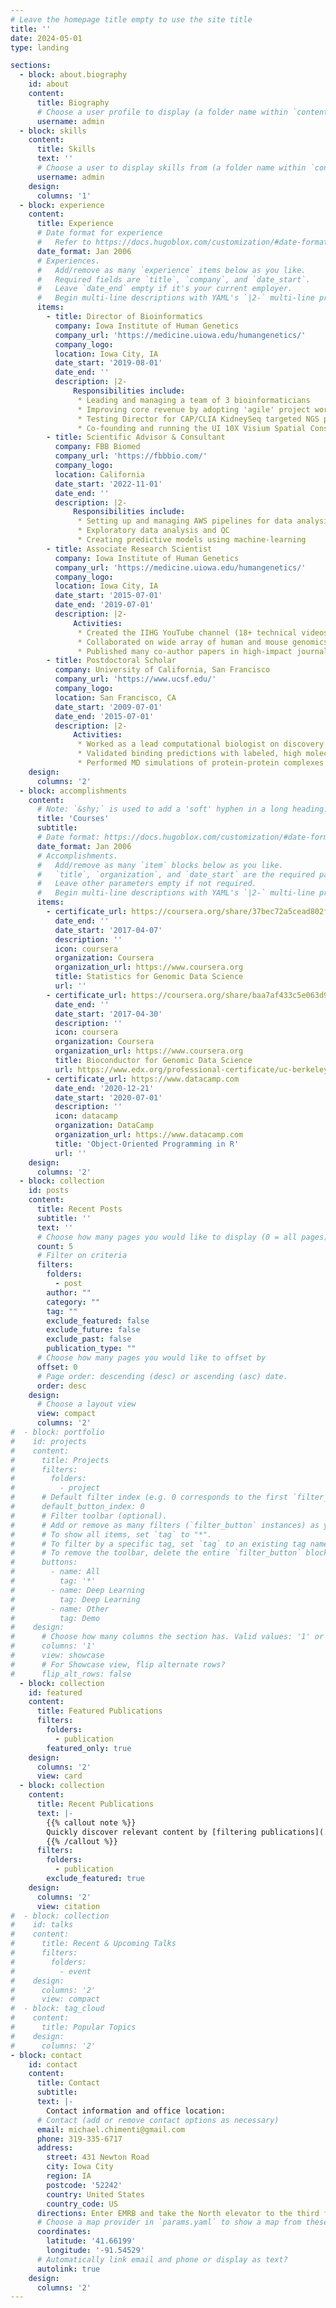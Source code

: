 ```yaml
---
# Leave the homepage title empty to use the site title
title: ''
date: 2024-05-01
type: landing

sections:
  - block: about.biography
    id: about
    content:
      title: Biography
      # Choose a user profile to display (a folder name within `content/authors/`)
      username: admin
  - block: skills
    content:
      title: Skills
      text: ''
      # Choose a user to display skills from (a folder name within `content/authors/`)
      username: admin
    design:
      columns: '1'
  - block: experience
    content:
      title: Experience
      # Date format for experience
      #   Refer to https://docs.hugoblox.com/customization/#date-format
      date_format: Jan 2006
      # Experiences.
      #   Add/remove as many `experience` items below as you like.
      #   Required fields are `title`, `company`, and `date_start`.
      #   Leave `date_end` empty if it's your current employer.
      #   Begin multi-line descriptions with YAML's `|2-` multi-line prefix.
      items:
        - title: Director of Bioinformatics
          company: Iowa Institute of Human Genetics
          company_url: 'https://medicine.uiowa.edu/humangenetics/'
          company_logo: 
          location: Iowa City, IA
          date_start: '2019-08-01'
          date_end: ''
          description: |2-
              Responsibilities include: 
               * Leading and managing a team of 3 bioinformaticians
               * Improving core revenue by adopting 'agile' project workflows
               * Testing Director for CAP/CLIA KidneySeq targeted NGS panel
               * Co-founding and running the UI 10X Visium Spatial Consortium
        - title: Scientific Advisor & Consultant
          company: FBB Biomed
          company_url: 'https://fbbbio.com/'
          company_logo: 
          location: California
          date_start: '2022-11-01'
          date_end: ''
          description: |2-
              Responsibilities include: 
               * Setting up and managing AWS pipelines for data analysis
               * Exploratory data analysis and QC
               * Creating predictive models using machine-learning 
        - title: Associate Research Scientist
          company: Iowa Institute of Human Genetics
          company_url: 'https://medicine.uiowa.edu/humangenetics/'
          company_logo: 
          location: Iowa City, IA
          date_start: '2015-07-01'
          date_end: '2019-07-01'
          description: |2-
              Activities:
               * Created the IIHG YouTube channel (18+ technical videos, >2500 subscribers)
               * Collaborated on wide array of human and mouse genomics projects 
               * Published many co-author papers in high-impact journals 
        - title: Postdoctoral Scholar
          company: University of California, San Francisco
          company_url: 'https://www.ucsf.edu/'
          company_logo: 
          location: San Francisco, CA
          date_start: '2009-07-01'
          date_end: '2015-07-01'
          description: |2-
              Activities:
               * Worked as a lead computational biologist on discovery team for novel p97 inhibitors
               * Validated binding predictions with labeled, high molecular weight NMR measurements 
               * Performed MD simulations of protein-protein complexes to study binding free energies
    design:
      columns: '2'
  - block: accomplishments
    content:
      # Note: `&shy;` is used to add a 'soft' hyphen in a long heading.
      title: 'Courses'
      subtitle:
      # Date format: https://docs.hugoblox.com/customization/#date-format
      date_format: Jan 2006
      # Accomplishments.
      #   Add/remove as many `item` blocks below as you like.
      #   `title`, `organization`, and `date_start` are the required parameters.
      #   Leave other parameters empty if not required.
      #   Begin multi-line descriptions with YAML's `|2-` multi-line prefix.
      items:
        - certificate_url: https://coursera.org/share/37bec72a5cead802f2449debe1afa0b1
          date_end: ''
          date_start: '2017-04-07'
          description: ''
          icon: coursera
          organization: Coursera
          organization_url: https://www.coursera.org
          title: Statistics for Genomic Data Science
          url: ''
        - certificate_url: https://coursera.org/share/baa7af433c5e063d900001bdb6928f04
          date_end: ''
          date_start: '2017-04-30'
          description: ''
          icon: coursera
          organization: Coursera
          organization_url: https://www.coursera.org
          title: Bioconductor for Genomic Data Science
          url: https://www.edx.org/professional-certificate/uc-berkeleyx-blockchain-fundamentals
        - certificate_url: https://www.datacamp.com
          date_end: '2020-12-21'
          date_start: '2020-07-01'
          description: ''
          icon: datacamp
          organization: DataCamp
          organization_url: https://www.datacamp.com
          title: 'Object-Oriented Programming in R'
          url: ''
    design:
      columns: '2'
  - block: collection
    id: posts
    content:
      title: Recent Posts
      subtitle: ''
      text: ''
      # Choose how many pages you would like to display (0 = all pages)
      count: 5
      # Filter on criteria
      filters:
        folders:
          - post
        author: ""
        category: ""
        tag: ""
        exclude_featured: false
        exclude_future: false
        exclude_past: false
        publication_type: ""
      # Choose how many pages you would like to offset by
      offset: 0
      # Page order: descending (desc) or ascending (asc) date.
      order: desc
    design:
      # Choose a layout view
      view: compact
      columns: '2'
#  - block: portfolio
#    id: projects
#    content:
#      title: Projects
#      filters:
#        folders:
#          - project
#      # Default filter index (e.g. 0 corresponds to the first `filter_button` instance below).
#      default_button_index: 0
#      # Filter toolbar (optional).
#      # Add or remove as many filters (`filter_button` instances) as you like.
#      # To show all items, set `tag` to "*".
#      # To filter by a specific tag, set `tag` to an existing tag name.
#      # To remove the toolbar, delete the entire `filter_button` block.
#      buttons:
#        - name: All
#          tag: '*'
#        - name: Deep Learning
#          tag: Deep Learning
#        - name: Other
#          tag: Demo
#    design:
#      # Choose how many columns the section has. Valid values: '1' or '2'.
#      columns: '1'
#      view: showcase
#      # For Showcase view, flip alternate rows?
#      flip_alt_rows: false
  - block: collection
    id: featured
    content:
      title: Featured Publications
      filters:
        folders:
          - publication
        featured_only: true
    design:
      columns: '2'
      view: card
  - block: collection
    content:
      title: Recent Publications
      text: |-
        {{% callout note %}}
        Quickly discover relevant content by [filtering publications](./publication/).
        {{% /callout %}}
      filters:
        folders:
          - publication
        exclude_featured: true
    design:
      columns: '2'
      view: citation
#  - block: collection
#    id: talks
#    content:
#      title: Recent & Upcoming Talks
#      filters:
#        folders:
#          - event
#    design:
#      columns: '2'
#      view: compact
#  - block: tag_cloud
#    content:
#      title: Popular Topics
#    design:
#      columns: '2'
- block: contact
    id: contact
    content:
      title: Contact
      subtitle:
      text: |-
        Contact information and office location:
      # Contact (add or remove contact options as necessary)
      email: michael.chimenti@gmail.com
      phone: 319-335-6717
      address:
        street: 431 Newton Road
        city: Iowa City
        region: IA
        postcode: '52242'
        country: United States
        country_code: US
      directions: Enter EMRB and take the North elevator to the third floor.  My office is 329A.
      # Choose a map provider in `params.yaml` to show a map from these coordinates
      coordinates:
        latitude: '41.66199'
        longitude: '-91.54529'  
      # Automatically link email and phone or display as text?
      autolink: true
    design:
      columns: '2'
---
```

